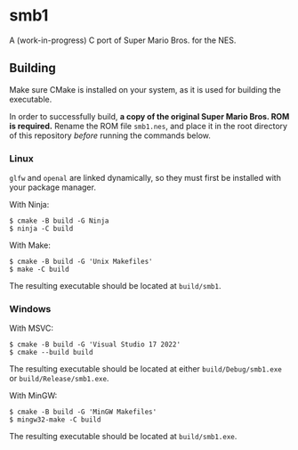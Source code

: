 # smb1

A (work-in-progress) C port of Super Mario Bros. for the NES.

## Building

Make sure CMake is installed on your system, as it is used for building the executable.

In order to successfully build, **a copy of the original Super Mario Bros. ROM is required.**
Rename the ROM file `smb1.nes`, and place it in the root directory of this repository *before* running the commands below.

### Linux

`glfw` and `openal` are linked dynamically, so they must first be installed with your package manager.

With Ninja:

```
$ cmake -B build -G Ninja
$ ninja -C build
```

With Make:

```
$ cmake -B build -G 'Unix Makefiles'
$ make -C build
```

The resulting executable should be located at `build/smb1`.

### Windows

With MSVC:

```
$ cmake -B build -G 'Visual Studio 17 2022'
$ cmake --build build
```

The resulting executable should be located at either `build/Debug/smb1.exe` or `build/Release/smb1.exe`.

With MinGW:

```
$ cmake -B build -G 'MinGW Makefiles'
$ mingw32-make -C build
```

The resulting executable should be located at `build/smb1.exe`.
